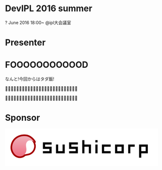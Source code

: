 # DevIPL 2016 summer

? June 2016 18:00~ @ipl大会議室

# Presenter

# FOOOOOOOOOOOD

なんと!今回からはタダ飯!

🍣🍣🍣🍣🍣🍣🍣🍣🍣🍣🍣🍣🍣🍣🍣🍣🍣🍣🍣🍣🍣🍣🍣🍣🍣🍣

🍕🍕🍕🍕🍕🍕🍕🍕🍕🍕🍕🍕🍕🍕🍕🍕🍕🍕🍕🍕🍕🍕🍕🍕🍕🍕

# Sponsor

![Sushicorp](sushicorp.png)
